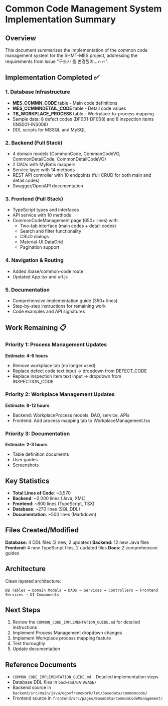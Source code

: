 # Common Code Management System Implementation Summary

## Overview
This document summarizes the implementation of the common code management system for the SHMT-MES project, addressing the requirements from issue "구조가 좀 변경됬어...ㅠㅠ".

## Implementation Completed ✅

### 1. Database Infrastructure
- **MES_CCMMN_CODE** table - Main code definitions
- **MES_CCMMNDETAIL_CODE** table - Detail code values
- **TB_WORKPLACE_PROCESS** table - Workplace-to-process mapping
- Sample data: 8 defect codes (DF001-DF008) and 8 inspection items (INS001-INS008)
- DDL scripts for MSSQL and MySQL

### 2. Backend (Full Stack)
- 4 domain models (CommonCode, CommonCodeVO, CommonDetailCode, CommonDetailCodeVO)
- 2 DAOs with MyBatis mappers
- Service layer with 14 methods
- REST API controller with 10 endpoints (full CRUD for both main and detail codes)
- Swagger/OpenAPI documentation

### 3. Frontend (Full Stack)
- TypeScript types and interfaces
- API service with 10 methods
- CommonCodeManagement page (650+ lines) with:
  - Two-tab interface (main codes + detail codes)
  - Search and filter functionality
  - CRUD dialogs
  - Material-UI DataGrid
  - Pagination support

### 4. Navigation & Routing
- Added /base/common-code route
- Updated App.tsx and url.js

### 5. Documentation
- Comprehensive implementation guide (350+ lines)
- Step-by-step instructions for remaining work
- Code examples and API signatures

## Work Remaining 📋

### Priority 1: Process Management Updates
**Estimate: 4-6 hours**
- Remove workplace tab (no longer used)
- Replace defect code text input → dropdown from DEFECT_CODE
- Replace inspection item text input → dropdown from INSPECTION_CODE

### Priority 2: Workplace Management Updates  
**Estimate: 8-12 hours**
- Backend: WorkplaceProcess models, DAO, service, APIs
- Frontend: Add process mapping tab to WorkplaceManagement.tsx

### Priority 3: Documentation
**Estimate: 2-3 hours**
- Table definition documents
- User guides
- Screenshots

## Key Statistics

- **Total Lines of Code**: ~3,570
- **Backend**: ~2,000 lines (Java, XML)
- **Frontend**: ~800 lines (TypeScript, TSX)
- **Database**: ~270 lines (SQL DDL)
- **Documentation**: ~500 lines (Markdown)

## Files Created/Modified

**Database:** 4 DDL files (2 new, 2 updated)
**Backend:** 12 new Java files
**Frontend:** 4 new TypeScript files, 2 updated files
**Docs:** 2 comprehensive guides

## Architecture

Clean layered architecture:
```
DB Tables → Domain Models → DAOs → Services → Controllers → Frontend Services → UI Components
```

## Next Steps

1. Review the `COMMON_CODE_IMPLEMENTATION_GUIDE.md` for detailed instructions
2. Implement Process Management dropdown changes
3. Implement Workplace process mapping feature
4. Test thoroughly
5. Update documentation

## Reference Documents
- `COMMON_CODE_IMPLEMENTATION_GUIDE.md` - Detailed implementation steps
- Database DDL files in `backend/DATABASE/`
- Backend source in `backend/src/main/java/egovframework/let/basedata/commoncode/`
- Frontend source in `frontend/src/pages/BaseData/CommonCodeManagement/`
